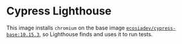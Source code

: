 # Cypress Lighthouse

This image installs `chromium` on the base image [`ecosiadev/cypress-base:10.15.3`](../cypress-base), so Lighthouse finds and uses it to run tests.
